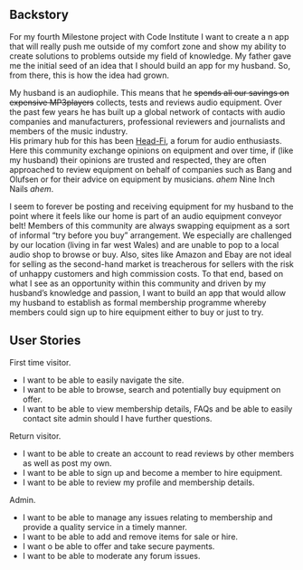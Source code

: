 ## Backstory
For my fourth Milestone project with Code Institute I want to create a n app that will really push me outside of my comfort zone and show my ability to create solutions to problems outside my field of knowledge.
My father gave me the initial seed of an idea that I should build an app for my husband. So, from there, this is how the idea had grown.

My husband is an audiophile. This means that he ~~spends all our savings on expensive MP3players~~ collects, tests and reviews audio equipment. Over the past few years he has built up a global network of contacts with audio companies and manufacturers, professional reviewers and journalists and members of the music industry.  
His primary hub for this has been [Head-Fi](https://www.head-fi.org/), a forum for audio enthusiasts. Here this community exchange opinions on equipment and over time, if (like my husband) their opinions are trusted and respected, they are often approached to review equipment on behalf of companies such as Bang and Olufsen or for their advice on equipment by musicians. *ahem* Nine Inch Nails *ahem*.

I seem to forever be posting and receiving equipment for my husband to the point where it feels like our home is part of an audio equipment conveyor belt! Members of this community are always swapping equipment as a sort of informal “try before you buy” arrangement. We especially are challenged by our location (living in far west Wales) and are unable to pop to a local audio shop to browse or buy.
Also, sites like Amazon and Ebay are not ideal for selling as the second-hand market is treacherous for sellers with the risk of unhappy customers and high commission costs.
To that end, based on what I see as an opportunity within this community and driven by my husband’s knowledge and passion, I want to build an app that would allow my husband to establish as formal membership programme whereby members could sign up to hire equipment either to buy or just to try.

## User Stories

First time visitor.
- I want to be able to easily navigate the site.
- I want to be able to browse, search and potentially buy equipment on offer.
- I want to be able to view membership details, FAQs and be able to easily contact site admin should I have further questions.

Return visitor.
- I want to be able to create an account to read reviews by other members as well as post my own.
- I want to be able to sign up and become a member to hire equipment.
- I want to be able to review my profile and membership details.

Admin.
- I want to be able to manage any issues relating to membership and provide a quality service in a timely manner.
- I want to be able to add and remove items for sale or hire.
- I want o be able to offer and take secure payments.
- I want to be able to moderate any forum issues.
